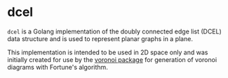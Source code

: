# dcel

`dcel` is a Golang implementation of the doubly connected edge list (DCEL) data structure
and is used to represent planar graphs in a plane.

This implementation is intended to be used in 2D space only and was initially created for
use by the [voronoi package](https://github.com/quasoft/voronoi) for generation of voronoi diagrams with Fortune's algorithm.
